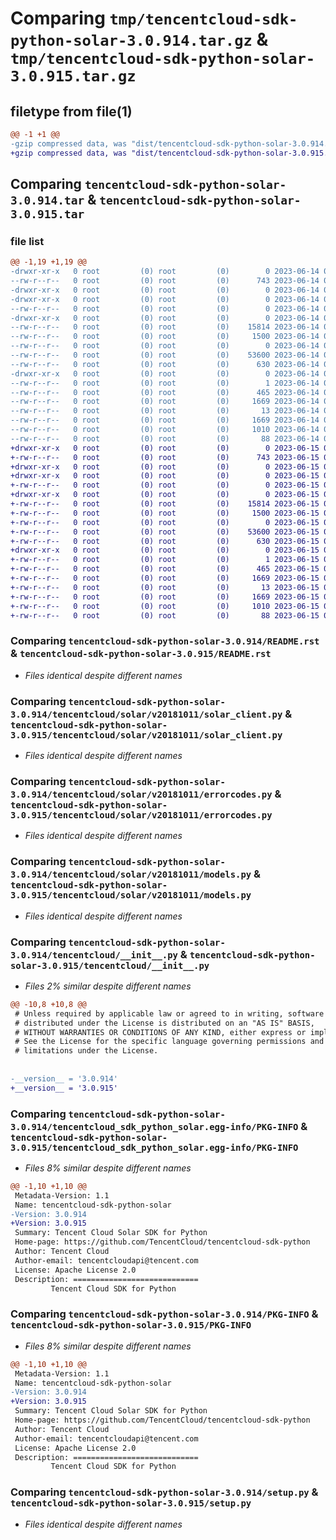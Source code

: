 # Comparing `tmp/tencentcloud-sdk-python-solar-3.0.914.tar.gz` & `tmp/tencentcloud-sdk-python-solar-3.0.915.tar.gz`

## filetype from file(1)

```diff
@@ -1 +1 @@
-gzip compressed data, was "dist/tencentcloud-sdk-python-solar-3.0.914.tar", last modified: Wed Jun 14 00:33:18 2023, max compression
+gzip compressed data, was "dist/tencentcloud-sdk-python-solar-3.0.915.tar", last modified: Thu Jun 15 00:32:30 2023, max compression
```

## Comparing `tencentcloud-sdk-python-solar-3.0.914.tar` & `tencentcloud-sdk-python-solar-3.0.915.tar`

### file list

```diff
@@ -1,19 +1,19 @@
-drwxr-xr-x   0 root         (0) root         (0)        0 2023-06-14 00:33:18.000000 tencentcloud-sdk-python-solar-3.0.914/
--rw-r--r--   0 root         (0) root         (0)      743 2023-06-14 00:33:18.000000 tencentcloud-sdk-python-solar-3.0.914/README.rst
-drwxr-xr-x   0 root         (0) root         (0)        0 2023-06-14 00:33:18.000000 tencentcloud-sdk-python-solar-3.0.914/tencentcloud/
-drwxr-xr-x   0 root         (0) root         (0)        0 2023-06-14 00:33:18.000000 tencentcloud-sdk-python-solar-3.0.914/tencentcloud/solar/
--rw-r--r--   0 root         (0) root         (0)        0 2023-06-14 00:33:18.000000 tencentcloud-sdk-python-solar-3.0.914/tencentcloud/solar/__init__.py
-drwxr-xr-x   0 root         (0) root         (0)        0 2023-06-14 00:33:18.000000 tencentcloud-sdk-python-solar-3.0.914/tencentcloud/solar/v20181011/
--rw-r--r--   0 root         (0) root         (0)    15814 2023-06-14 00:33:18.000000 tencentcloud-sdk-python-solar-3.0.914/tencentcloud/solar/v20181011/solar_client.py
--rw-r--r--   0 root         (0) root         (0)     1500 2023-06-14 00:33:18.000000 tencentcloud-sdk-python-solar-3.0.914/tencentcloud/solar/v20181011/errorcodes.py
--rw-r--r--   0 root         (0) root         (0)        0 2023-06-14 00:33:18.000000 tencentcloud-sdk-python-solar-3.0.914/tencentcloud/solar/v20181011/__init__.py
--rw-r--r--   0 root         (0) root         (0)    53600 2023-06-14 00:33:18.000000 tencentcloud-sdk-python-solar-3.0.914/tencentcloud/solar/v20181011/models.py
--rw-r--r--   0 root         (0) root         (0)      630 2023-06-14 00:33:18.000000 tencentcloud-sdk-python-solar-3.0.914/tencentcloud/__init__.py
-drwxr-xr-x   0 root         (0) root         (0)        0 2023-06-14 00:33:18.000000 tencentcloud-sdk-python-solar-3.0.914/tencentcloud_sdk_python_solar.egg-info/
--rw-r--r--   0 root         (0) root         (0)        1 2023-06-14 00:33:18.000000 tencentcloud-sdk-python-solar-3.0.914/tencentcloud_sdk_python_solar.egg-info/dependency_links.txt
--rw-r--r--   0 root         (0) root         (0)      465 2023-06-14 00:33:18.000000 tencentcloud-sdk-python-solar-3.0.914/tencentcloud_sdk_python_solar.egg-info/SOURCES.txt
--rw-r--r--   0 root         (0) root         (0)     1669 2023-06-14 00:33:18.000000 tencentcloud-sdk-python-solar-3.0.914/tencentcloud_sdk_python_solar.egg-info/PKG-INFO
--rw-r--r--   0 root         (0) root         (0)       13 2023-06-14 00:33:18.000000 tencentcloud-sdk-python-solar-3.0.914/tencentcloud_sdk_python_solar.egg-info/top_level.txt
--rw-r--r--   0 root         (0) root         (0)     1669 2023-06-14 00:33:18.000000 tencentcloud-sdk-python-solar-3.0.914/PKG-INFO
--rw-r--r--   0 root         (0) root         (0)     1010 2023-06-14 00:33:18.000000 tencentcloud-sdk-python-solar-3.0.914/setup.py
--rw-r--r--   0 root         (0) root         (0)       88 2023-06-14 00:33:18.000000 tencentcloud-sdk-python-solar-3.0.914/setup.cfg
+drwxr-xr-x   0 root         (0) root         (0)        0 2023-06-15 00:32:30.000000 tencentcloud-sdk-python-solar-3.0.915/
+-rw-r--r--   0 root         (0) root         (0)      743 2023-06-15 00:32:30.000000 tencentcloud-sdk-python-solar-3.0.915/README.rst
+drwxr-xr-x   0 root         (0) root         (0)        0 2023-06-15 00:32:30.000000 tencentcloud-sdk-python-solar-3.0.915/tencentcloud/
+drwxr-xr-x   0 root         (0) root         (0)        0 2023-06-15 00:32:30.000000 tencentcloud-sdk-python-solar-3.0.915/tencentcloud/solar/
+-rw-r--r--   0 root         (0) root         (0)        0 2023-06-15 00:32:30.000000 tencentcloud-sdk-python-solar-3.0.915/tencentcloud/solar/__init__.py
+drwxr-xr-x   0 root         (0) root         (0)        0 2023-06-15 00:32:30.000000 tencentcloud-sdk-python-solar-3.0.915/tencentcloud/solar/v20181011/
+-rw-r--r--   0 root         (0) root         (0)    15814 2023-06-15 00:32:30.000000 tencentcloud-sdk-python-solar-3.0.915/tencentcloud/solar/v20181011/solar_client.py
+-rw-r--r--   0 root         (0) root         (0)     1500 2023-06-15 00:32:30.000000 tencentcloud-sdk-python-solar-3.0.915/tencentcloud/solar/v20181011/errorcodes.py
+-rw-r--r--   0 root         (0) root         (0)        0 2023-06-15 00:32:30.000000 tencentcloud-sdk-python-solar-3.0.915/tencentcloud/solar/v20181011/__init__.py
+-rw-r--r--   0 root         (0) root         (0)    53600 2023-06-15 00:32:30.000000 tencentcloud-sdk-python-solar-3.0.915/tencentcloud/solar/v20181011/models.py
+-rw-r--r--   0 root         (0) root         (0)      630 2023-06-15 00:32:30.000000 tencentcloud-sdk-python-solar-3.0.915/tencentcloud/__init__.py
+drwxr-xr-x   0 root         (0) root         (0)        0 2023-06-15 00:32:30.000000 tencentcloud-sdk-python-solar-3.0.915/tencentcloud_sdk_python_solar.egg-info/
+-rw-r--r--   0 root         (0) root         (0)        1 2023-06-15 00:32:30.000000 tencentcloud-sdk-python-solar-3.0.915/tencentcloud_sdk_python_solar.egg-info/dependency_links.txt
+-rw-r--r--   0 root         (0) root         (0)      465 2023-06-15 00:32:30.000000 tencentcloud-sdk-python-solar-3.0.915/tencentcloud_sdk_python_solar.egg-info/SOURCES.txt
+-rw-r--r--   0 root         (0) root         (0)     1669 2023-06-15 00:32:30.000000 tencentcloud-sdk-python-solar-3.0.915/tencentcloud_sdk_python_solar.egg-info/PKG-INFO
+-rw-r--r--   0 root         (0) root         (0)       13 2023-06-15 00:32:30.000000 tencentcloud-sdk-python-solar-3.0.915/tencentcloud_sdk_python_solar.egg-info/top_level.txt
+-rw-r--r--   0 root         (0) root         (0)     1669 2023-06-15 00:32:30.000000 tencentcloud-sdk-python-solar-3.0.915/PKG-INFO
+-rw-r--r--   0 root         (0) root         (0)     1010 2023-06-15 00:32:30.000000 tencentcloud-sdk-python-solar-3.0.915/setup.py
+-rw-r--r--   0 root         (0) root         (0)       88 2023-06-15 00:32:30.000000 tencentcloud-sdk-python-solar-3.0.915/setup.cfg
```

### Comparing `tencentcloud-sdk-python-solar-3.0.914/README.rst` & `tencentcloud-sdk-python-solar-3.0.915/README.rst`

 * *Files identical despite different names*

### Comparing `tencentcloud-sdk-python-solar-3.0.914/tencentcloud/solar/v20181011/solar_client.py` & `tencentcloud-sdk-python-solar-3.0.915/tencentcloud/solar/v20181011/solar_client.py`

 * *Files identical despite different names*

### Comparing `tencentcloud-sdk-python-solar-3.0.914/tencentcloud/solar/v20181011/errorcodes.py` & `tencentcloud-sdk-python-solar-3.0.915/tencentcloud/solar/v20181011/errorcodes.py`

 * *Files identical despite different names*

### Comparing `tencentcloud-sdk-python-solar-3.0.914/tencentcloud/solar/v20181011/models.py` & `tencentcloud-sdk-python-solar-3.0.915/tencentcloud/solar/v20181011/models.py`

 * *Files identical despite different names*

### Comparing `tencentcloud-sdk-python-solar-3.0.914/tencentcloud/__init__.py` & `tencentcloud-sdk-python-solar-3.0.915/tencentcloud/__init__.py`

 * *Files 2% similar despite different names*

```diff
@@ -10,8 +10,8 @@
 # Unless required by applicable law or agreed to in writing, software
 # distributed under the License is distributed on an "AS IS" BASIS,
 # WITHOUT WARRANTIES OR CONDITIONS OF ANY KIND, either express or implied.
 # See the License for the specific language governing permissions and
 # limitations under the License.
 
 
-__version__ = '3.0.914'
+__version__ = '3.0.915'
```

### Comparing `tencentcloud-sdk-python-solar-3.0.914/tencentcloud_sdk_python_solar.egg-info/PKG-INFO` & `tencentcloud-sdk-python-solar-3.0.915/tencentcloud_sdk_python_solar.egg-info/PKG-INFO`

 * *Files 8% similar despite different names*

```diff
@@ -1,10 +1,10 @@
 Metadata-Version: 1.1
 Name: tencentcloud-sdk-python-solar
-Version: 3.0.914
+Version: 3.0.915
 Summary: Tencent Cloud Solar SDK for Python
 Home-page: https://github.com/TencentCloud/tencentcloud-sdk-python
 Author: Tencent Cloud
 Author-email: tencentcloudapi@tencent.com
 License: Apache License 2.0
 Description: ============================
         Tencent Cloud SDK for Python
```

### Comparing `tencentcloud-sdk-python-solar-3.0.914/PKG-INFO` & `tencentcloud-sdk-python-solar-3.0.915/PKG-INFO`

 * *Files 8% similar despite different names*

```diff
@@ -1,10 +1,10 @@
 Metadata-Version: 1.1
 Name: tencentcloud-sdk-python-solar
-Version: 3.0.914
+Version: 3.0.915
 Summary: Tencent Cloud Solar SDK for Python
 Home-page: https://github.com/TencentCloud/tencentcloud-sdk-python
 Author: Tencent Cloud
 Author-email: tencentcloudapi@tencent.com
 License: Apache License 2.0
 Description: ============================
         Tencent Cloud SDK for Python
```

### Comparing `tencentcloud-sdk-python-solar-3.0.914/setup.py` & `tencentcloud-sdk-python-solar-3.0.915/setup.py`

 * *Files identical despite different names*

